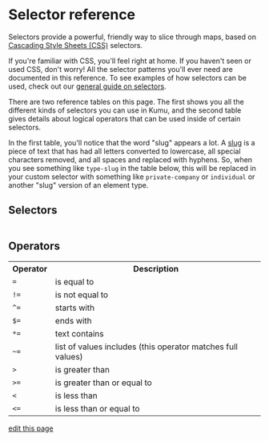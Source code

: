 # Selector reference

Selectors provide a powerful, friendly way to slice through maps,
based on [Cascading Style Sheets (CSS)](https://developer.mozilla.org/en-US/docs/Web/CSS) selectors.

If you're familiar with CSS, you'll feel right at home. If you haven't seen or used CSS, don't worry! All the selector patterns you'll ever need are documented in this reference. To see examples of how selectors can be used, check out our [general guide on selectors](/guides/selectors.html).

There are two reference tables on this page. The first shows you all the different kinds of selectors you can use in Kumu, and the second table gives details about logical operators that can be used inside of certain selectors.

In the first table, you'll notice that the word "slug" appears a lot. A [slug](/guides/slugs.html) is a piece of text that has had all letters converted to lowercase, all special characters removed, and all spaces and replaced with hyphens. So, when you see something like `type-slug` in the table below, this will be replaced in your custom selector with something like `private-company` or `individual` or another "slug" version of an element type.

## Selectors

<table id="selectors-reference" class="table border-bottom"></table>


## Operators
<table class="table border-bottom">
  <tr>
    <th class="text-left">Operator</th>
    <th class="text-left">Description</th>
  </tr>
  <tr>
    <td><code>=</code></td>
    <td>is equal to</td>
  </tr>
  <tr>
    <td><code>!=</code></td>
    <td>is not equal to</td>
  </tr>
  <tr>
    <td><code>^=</code></td>
    <td>starts with</td>
  </tr>
  <tr>
    <td><code>$=</code></td>
    <td>ends with</td>
  </tr>
  <tr>
    <td><code>*=</code></td>
    <td>text contains</td>
  </tr>
  <tr>
    <td><code>~=</code></td>
    <td>list of values includes (this operator matches full values)</td>
  </tr>
  <tr>
    <td><code>></code></td>
    <td>is greater than</td>
  </tr>
  <tr>
    <td><code>>=</code></td>
    <td>is greater than or equal to</td>
  </tr>
  <tr>
    <td><code><</code></td>
    <td>is less than</td>
  </tr>
  <tr>
    <td><code>&lt;=</code></td>
    <td>is less than or equal to</td>
  </tr>
</table>

<script
  type="text/javascript"
  src="https://unpkg.com/@alexvipond/kumu-docs-extracted@0.1.1/lib/index.umd.js"
></script>
<script type="text/javascript">
const selectorReference = [
  {
    'Selector': `&#42;`,
    'What it selects': `All elements, connections, and loops`,
  },
  {
    'Selector': `element`,
    'What it selects': `All elements`,
  },
  {
    'Selector': `connection`,
    'What it selects': `All connections`,
  },
  {
    'Selector': `loop`,
    'What it selects': `All loops`,
  },
  {
    'Selector': `type-slug`,
    'What it selects': `All elements whose element type slug matches <code>type-slug</code>`,
  },
  {
    'Selector': `type-slug-connection`,
    'What it selects': `All connections whose connection type slug matches <code>type-slug</code>`,
  },
  {
    'Selector': `#label-slug`,
    'What it selects': `The item whose label slug matches <code>label-slug</code>. `,
  },
  {
    'Selector': `#assigned-id-slug`,
    'What it selects': `The item whose <a href="/faq/how-do-I-avoid-duplicating-data.html">assigned ID</a> slug matches <code>assigned-id-slug</code>. `,
  },
  {
    'Selector': `#system-id`,
    'What it selects': `The item whose system ID matches <code>system-id</code>. `,
  },
  {
    'Selector': `.tag`,
    'What it selects': `All items whose Tags field contains <code>tag</code>. Note that this selector starts with a dot <code>.</code>`,
  },
  {
    'Selector': `["field name" operator "field value"]`,
    'What it selects': `All items that have a <a href="/overview/kumus-architecture.html#fields">field name and field value</a> that meet the condition of the <code>operator</code> (valid operators are listed below this table)`,
  },
  {
    'Selector': `["field name"]`,
    'What it selects': `All items that have any value in the field whose name matches <code>field name</code>`,
  },
  {
    'Selector': `[!"field name"]`,
    'What it selects': `All items that have no value in the field whose name matches <code>field name</code>`,
  },
  {
    'Selector': `:from(selector)`,
    'What it selects': `All connections coming from an item that matches the <code>selector</code>`,
  },
  {
    'Selector': `:to(selector)`,
    'What it selects': `All connections going to an item that matches the <code>selector</code>`,
  },
  {
    'Selector': `:directed`,
    'What it selects': `All directed connections`,
  },
  {
    'Selector': `:undirected`,
    'What it selects': `All undirected connections`,
  },
  {
    'Selector': `:mutual`,
    'What it selects': `All mutual connections`,
  },
  {
    'Selector': `:focus`,
    'What it selects': `All items at the root of a <a href="/guides/focus.html">focus setting</a>`,
  },
  {
    'Selector': `:orphan`,
    'What it selects': `All elements that have zero connections (including connections that have been filtered out)`,
  },
  {
    'Selector': `:not(selector)`,
    'What it selects': `All items that do <b>not</b> match the <code>selector</code>`,
  },
  {
    'Selector': `:loop(selector)`,
    'What it selects': `All items that are part of a loop matching <code>selector</code>`,
  },
  {
    'Selector': `this-selector --&gt; that-selector`,
    'What it selects': `All items matching <code>this-selector</code> connected to items that match <code>that-selector</code>`,
  },
  {
    'Selector': `this-selector &lt;-- that-selector`,
    'What it selects': `All items matching <code>this-selector</code> connected from items that match <code>that-selector</code>`,
  },
  {
    'Selector': `this-selector &lt;--&gt; that-selector`,
    'What it selects': `All items matching <code>this-selector</code> connected to or from items that match <code>that-selector</code>`,
  },
  {
    'Selector': `this-selector &lt;-connection-selector-&gt; that-selector`,
    'What it selects': `All items matching <code>this-selector</code> connected to or from items that match <code>that-selector</code> via connections that match <code>connection-selector</code>`,
  }
]

KumuDocsExtracted.appendTable(
  { id: 'selectors-reference', reference: selectorReference },
  {
    transforms: {
      Selector: selector => `<code>${selector}</code>`,
    },
    effects: {
      th: {
        DEFAULT: th => th.classList.add('text-left'),
        Selector: th => {
          th.classList.add('text-left');
          th.style.width = '50%';
        },
      },
    },
  }
);
</script>

<span class="edit-link"><a href="https://github.com/kumu/docs/blob/master/guides/selector-reference.md" target="_blank"><i class="fa fa-github"></i> edit this page</a></span>
